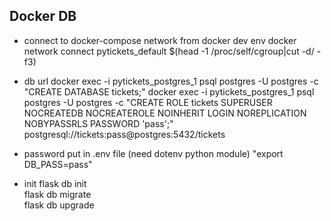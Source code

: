 Docker DB
---

* connect to docker-compose network from docker dev env
docker network connect pytickets_default $(head -1 /proc/self/cgroup|cut -d/ -f3)

* db url 
docker exec -i pytickets_postgres_1 psql postgres -U postgres -c "CREATE DATABASE tickets;"
docker exec -i pytickets_postgres_1 psql postgres -U postgres -c "CREATE ROLE tickets SUPERUSER NOCREATEDB NOCREATEROLE NOINHERIT LOGIN NOREPLICATION NOBYPASSRLS PASSWORD 'pass';"
postgresql://tickets:pass@postgres:5432/tickets  

* password
put in .env file   (need dotenv python module)
"export DB_PASS=pass"

* init
flask db init   
flask db migrate   
flask db upgrade   